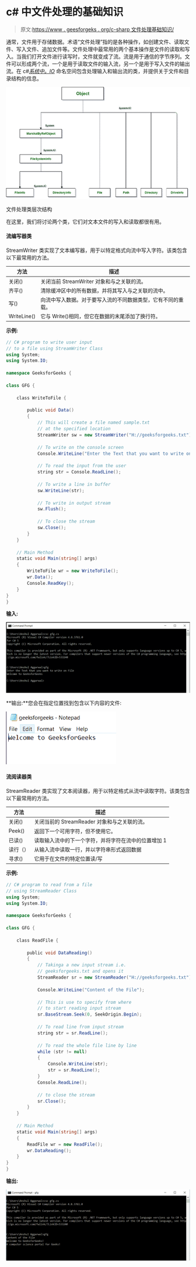 # c# 中文件处理的基础知识

> 原文:[https://www . geesforgeks . org/c-sharp 文件处理基础知识/](https://www.geeksforgeeks.org/basics-of-file-handling-in-c-sharp/)

通常，文件用于存储数据。术语“文件处理”指的是各种操作，如创建文件、读取文件、写入文件、追加文件等。文件处理中最常用的两个基本操作是文件的读取和写入。当我们打开文件进行读写时，文件就变成了流。流是用于通信的字节序列。文件可以形成两个流，一个是用于读取文件的输入流，另一个是用于写入文件的输出流。在 c#*[系统中。IO](https://docs.microsoft.com/en-us/dotnet/api/system.io?view=netframework-4.8)* 命名空间包含处理输入和输出流的类，并提供关于文件和目录结构的信息。

![](img/f18698f9ef48fedae64fa5c0ecec4d7c.png)

文件处理类层次结构

在这里，我们将讨论两个类，它们对文本文件的写入和读取都很有用。

#### 流编写器类

StreamWriter 类实现了文本编写器，用于以特定格式向流中写入字符。该类包含以下最常用的方法。

| 方法 | 描述 |
| --- | --- |
| 关闭() | 关闭当前 StreamWriter 对象和与之关联的流。 |
| 齐平() | 清除缓冲区中的所有数据，并将其写入与之关联的流中。 |
| 写() | 向流中写入数据。对于要写入流的不同数据类型，它有不同的重载。 |
| WriteLine() | 它与 Write()相同，但它在数据的末尾添加了换行符。 |

**示例:**

```cs
// C# program to write user input 
// to a file using StreamWriter Class
using System;
using System.IO;

namespace GeeksforGeeks {

class GFG {

    class WriteToFile {

        public void Data()
        {
            // This will create a file named sample.txt
            // at the specified location 
            StreamWriter sw = new StreamWriter("H://geeksforgeeks.txt");

            // To write on the console screen
            Console.WriteLine("Enter the Text that you want to write on File"); 

            // To read the input from the user
            string str = Console.ReadLine(); 

            // To write a line in buffer
            sw.WriteLine(str); 

            // To write in output stream
            sw.Flush(); 

            // To close the stream
            sw.Close(); 
        }
    }

    // Main Method
    static void Main(string[] args)
    {
        WriteToFile wr = new WriteToFile();
        wr.Data();
        Console.ReadKey();
    }
}
}
```

**输入:**

![](img/3989be0076248901a5f0ba4e3e64b605.png)

**输出:**您会在指定位置找到包含以下内容的文件:

![](img/862cf32ef36104654f0fd39a7446b0e1.png)

#### 流阅读器类

StreamReader 类实现了文本阅读器，用于以特定格式从流中读取字符。该类包含以下最常用的方法。

| 方法 | 描述 |
| --- | --- |
| 关闭() | 关闭当前的 StreamReader 对象和与之关联的流。 |
| Peek() | 返回下一个可用字符，但不使用它。 |
| 已读() | 读取输入流中的下一个字符，并将字符在流中的位置增加 1 |
| 读行（） | 从输入流中读取一行，并以字符串形式返回数据 |
| 寻求() | 它用于在文件的特定位置读/写 |

**示例:**

```cs
// C# program to read from a file
// using StreamReader Class
using System;
using System.IO;

namespace GeeksforGeeks {

class GFG {

    class ReadFile {

        public void DataReading()
        {
            // Takinga a new input stream i.e. 
            // geeksforgeeks.txt and opens it
            StreamReader sr = new StreamReader("H://geeksforgeeks.txt");

            Console.WriteLine("Content of the File"); 

            // This is use to specify from where 
            // to start reading input stream
            sr.BaseStream.Seek(0, SeekOrigin.Begin);

            // To read line from input stream
            string str = sr.ReadLine(); 

            // To read the whole file line by line
            while (str != null) 
            {
                Console.WriteLine(str);
                str = sr.ReadLine();
            }
            Console.ReadLine(); 

            // to close the stream
            sr.Close(); 
        }
    }

    // Main Method
    static void Main(string[] args)
    {
        ReadFile wr = new ReadFile();
        wr.DataReading();
    }
}
}
```

**输出:**

![](img/e4c6f5a2e6228929a65e86ac3c02c42a.png)